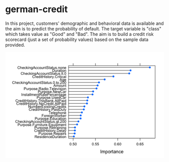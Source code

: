 # german-credit
In this project, customers' demographic and behavioral data is available and the aim is to predict the probability of default.  The target variable is "class" which takes value as "Good" and "Bad".  The aim is to build a credit risk scorecard (just a set of probability values) based on the sample data provided.

![alt text](https://raw.githubusercontent.com/ivan-sepulveda/german-credit/master/variableImportance.png)

